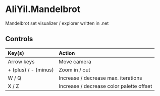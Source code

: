 # AliYil.Mandelbrot
Mandelbrot set visualizer / explorer written in .net

## Controls

| Key(s) | Action |
| :- | :- |
| Arrow keys | Move camera |
| + (plus) / - (minus) | Zoom in / out |
| W / Q | Increase / decrease max. iterations |
| X / Z | Increase / decrease color palette offset |
